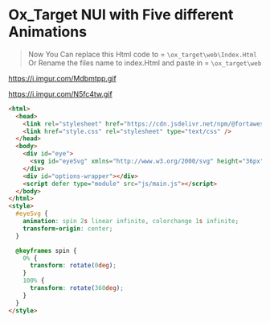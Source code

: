 # Ox_Target NUI with Five different Animations

> Now You Can replace this Html code to = ``\ox_target\web\Index.Html``
   Or 
> Rename the files name to index.Html and paste in =  ``\ox_target\web``


https://i.imgur.com/Mdbmtpp.gif


https://i.imgur.com/N5fc4tw.gif
```Html
<html>
  <head>
    <link rel="stylesheet" href="https://cdn.jsdelivr.net/npm/@fortawesome/fontawesome-free/css/all.min.css" />
    <link href="style.css" rel="stylesheet" type="text/css" />
  </head>
  <body>
    <div id="eye">
      <svg id="eyeSvg" xmlns="http://www.w3.org/2000/svg" height="36px" viewBox="0 0 448 512" width="36px" fill="#000000"><path d="M0 0h24v24H0V0z" fill="none"/><path d="M32 32C14.3 32 0 46.3 0 64v96c0 17.7 14.3 32 32 32s32-14.3 32-32V96h64c17.7 0 32-14.3 32-32s-14.3-32-32-32H32zM64 352c0-17.7-14.3-32-32-32s-32 14.3-32 32v96c0 17.7 14.3 32 32 32h96c17.7 0 32-14.3 32-32s-14.3-32-32-32H64V352zM320 32c-17.7 0-32 14.3-32 32s14.3 32 32 32h64v64c0 17.7 14.3 32 32 32s32-14.3 32-32V64c0-17.7-14.3-32-32-32H320zM448 352c0-17.7-14.3-32-32-32s-32 14.3-32 32v64H320c-17.7 0-32 14.3-32 32s14.3 32 32 32h96c17.7 0 32-14.3 32-32V352z"/></svg>
    </div>
    <div id="options-wrapper"></div>
    <script defer type="module" src="js/main.js"></script>
  </body>
</html>
<style>
  #eyeSvg {
    animation: spin 2s linear infinite, colorchange 1s infinite;
    transform-origin: center;
  }

  @keyframes spin {
    0% {
      transform: rotate(0deg);
    }
    100% {
      transform: rotate(360deg);
    }
  }
</style>
```
